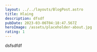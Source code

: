 ```yaml
---
layout: ../../layouts/BlogPost.astro
title: Hlaing
description: dfsdf
pubDate: 2023-03-06T04:18:47.567Z
heroImage: /assets/placeholder-about.jpg
rating: 1
---
```

d﻿sfsdfdf